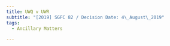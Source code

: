 ```yaml
---
title: UWQ v UWR
subtitle: "[2019] SGFC 82 / Decision Date: 4\_August\_2019"
tags:
  - Ancillary Matters

---
```

